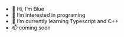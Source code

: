 - 👋 Hi, I’m Blue
- 👀 I’m interested in programing
- 🌱 I’m currently learning Typescript and C++
- 📫 coming soon

<!---
Freezing-spark/Freezing-spark is a ✨ special ✨ repository because its `README.md` (this file) appears on your GitHub profile.
You can click the Preview link to take a look at your changes.
--->
